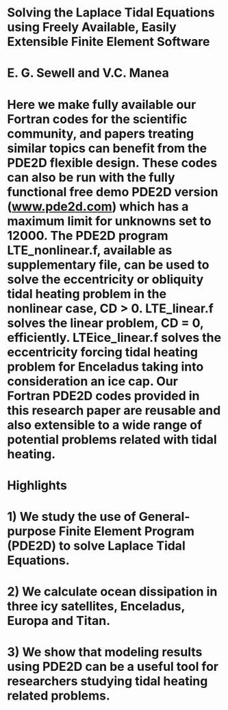 # Solving the Laplace Tidal Equations using Freely Available, Easily Extensible  Finite Element Software

# E. G. Sewell and V.C. Manea


# Here we make fully available our Fortran codes for the scientific community, and papers treating similar topics can benefit from the PDE2D flexible design. These codes can also be run with the fully functional free demo PDE2D version (www.pde2d.com) which has a maximum limit for unknowns set to 12000. The PDE2D program LTE_nonlinear.f, available as supplementary file, can be used to solve the eccentricity or obliquity tidal heating problem in the nonlinear case, CD > 0. LTE_linear.f solves the linear problem, CD = 0, efficiently. LTEice_linear.f solves the eccentricity forcing tidal heating problem for Enceladus taking into consideration an ice cap. Our Fortran PDE2D codes provided in this research paper are reusable and also extensible to a wide range of potential problems related with tidal heating. 

# Highlights

# 1) We study the use of General-purpose Finite Element Program (PDE2D) to solve Laplace Tidal Equations.
# 2) We calculate ocean dissipation in three icy satellites, Enceladus, Europa and Titan.
# 3) We show that modeling results using PDE2D can be a useful tool for researchers studying tidal heating related problems.
